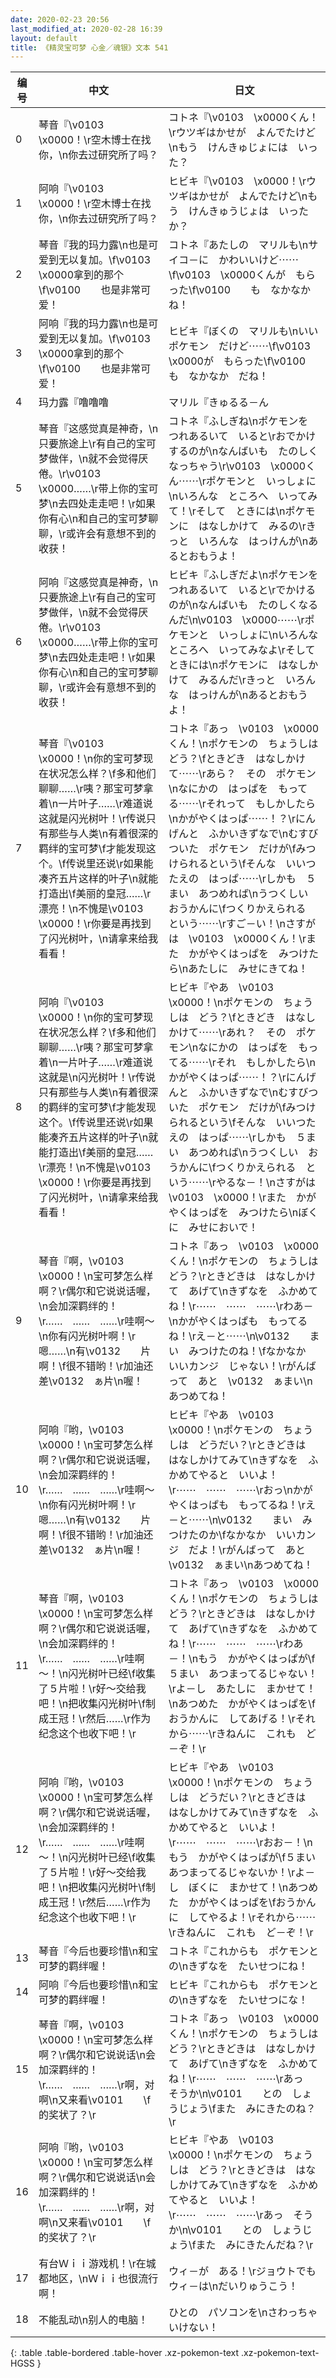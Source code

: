 ```yaml
---
date: 2020-02-23 20:56
last_modified_at: 2020-02-28 16:39
layout: default
title: 《精灵宝可梦 心金／魂银》文本 541
---
```

| 编号 | 中文 | 日文 |
| ---- | ---- | ---- |
| 0 | 琴音『\v0103　\x0000！\r空木博士在找你，\n你去过研究所了吗？ | コトネ『\v0103　\x0000くん！\rウツギはかせが　よんでたけど\nもう　けんきゅじょには　いった？ |
| 1 | 阿响『\v0103　\x0000！\r空木博士在找你，\n你去过研究所了吗？ | ヒビキ『\v0103　\x0000！\rウツギはかせが　よんでたけど\nもう　けんきゅうじょは　いったか？ |
| 2 | 琴音『我的玛力露\n也是可爱到无以复加。\f\v0103　\x0000拿到的那个\f\v0100　　也是非常可爱！ | コトネ『あたしの　マリルも\nサイコ－に　かわいいけど⋯⋯\f\v0103　\x0000くんが　もらった\f\v0100　　も　なかなかね！ |
| 3 | 阿响『我的玛力露\n也是可爱到无以复加。\f\v0103　\x0000拿到的那个\f\v0100　　也是非常可爱！ | ヒビキ『ぼくの　マリルも\nいい　ポケモン　だけど⋯⋯\f\v0103　\x0000が　もらった\f\v0100　　も　なかなか　だね！ |
| 4 | 玛力露『噜噜噜 | マリル『きゅるる－ん |
| 5 | 琴音『这感觉真是神奇，\n只要旅途上\r有自己的宝可梦做伴，\n就不会觉得厌倦。\r\v0103　\x0000……\r带上你的宝可梦\n去四处走走吧！\r如果你有心\n和自己的宝可梦聊聊，\r或许会有意想不到的收获！ | コトネ『ふしぎね\nポケモンを　つれあるいて　いると\rおでかけ　するのが\nなんばいも　たのしく　なっちゃう\r\v0103　\x0000くん⋯⋯\rポケモンと　いっしょに\nいろんな　ところへ　いってみて！\rそして　ときには\nポケモンに　はなしかけて　みるの\rきっと　いろんな　はっけんが\nあるとおもうよ！ |
| 6 | 阿响『这感觉真是神奇，\n只要旅途上\r有自己的宝可梦做伴，\n就不会觉得厌倦。\r\v0103　\x0000……\r带上你的宝可梦\n去四处走走吧！\r如果你有心\n和自己的宝可梦聊聊，\r或许会有意想不到的收获！ | ヒビキ『ふしぎだよ\nポケモンを　つれあるいて　いると\rでかけるのが\nなんばいも　たのしくなるんだ\n\v0103　\x0000⋯⋯\rポケモンと　いっしょに\nいろんな　ところへ　いってみなよ\rそして　ときには\nポケモンに　はなしかけて　みるんだ\rきっと　いろんな　はっけんが\nあるとおもうよ！ |
| 7 | 琴音『\v0103　\x0000！\n你的宝可梦现在状况怎么样？\f多和他们聊聊……\r咦？那宝可梦拿着\n一片叶子……\r难道说这就是闪光树叶！\r传说只有那些与人类\n有着很深的羁绊的宝可梦\f才能发现这个。\f传说里还说\r如果能凑齐五片这样的叶子\n就能打造出\f美丽的皇冠……\r漂亮！\n不愧是\v0103　\x0000！\r你要是再找到了闪光树叶，\n请拿来给我看看！ | コトネ『あっ　\v0103　\x0000くん！\nポケモンの　ちょうしは　どう？\fときどき　はなしかけて⋯⋯\rあら？　その　ポケモン\nなにかの　はっぱを　もってる⋯⋯\rそれって　もしかしたら\nかがやくはっぱ⋯⋯！？\rにんげんと　ふかいきずなで\nむすびついた　ポケモン　だけが\fみつけられるという\fそんな　いいつたえの　はっぱ⋯⋯\rしかも　５まい　あつめれば\nうつくしい　おうかんに\fつくりかえられる　という⋯⋯\rすご－い！\nさすがは　\v0103　\x0000くん！\rまた　かがやくはっぱを　みつけたら\nあたしに　みせにきてね！ |
| 8 | 阿响『\v0103　\x0000！\n你的宝可梦现在状况怎么样？\f多和他们聊聊……\r咦？那宝可梦拿着\n一片叶子……\r难道说这就是\n闪光树叶！\r传说只有那些与人类\n有着很深的羁绊的宝可梦\f才能发现这个。\f传说里还说\r如果能凑齐五片这样的叶子\n就能打造出\f美丽的皇冠……\r漂亮！\n不愧是\v0103　\x0000！\r你要是再找到了闪光树叶，\n请拿来给我看看！ | ヒビキ『やあ　\v0103　\x0000！\nポケモンの　ちょうしは　どう？\fときどき　はなしかけて⋯⋯\rあれ？　その　ポケモン\nなにかの　はっぱを　もってる⋯⋯\rそれ　もしかしたら\nかがやくはっぱ⋯⋯！？\rにんげんと　ふかいきずなで\nむすびついた　ポケモン　だけが\fみつけられるという\fそんな　いいつたえの　はっぱ⋯⋯\rしかも　５まい　あつめれば\nうつくしい　おうかんに\fつくりかえられる　という⋯⋯\rやるな－！\nさすがは　\v0103　\x0000！\rまた　かがやくはっぱを　みつけたら\nぼくに　みせにおいで！ |
| 9 | 琴音『啊，\v0103　\x0000！\n宝可梦怎么样啊？\r偶尔和它说说话喔，\n会加深羁绊的！\r……　……　……\r哇啊～\n你有闪光树叶啊！\r嗯……\n有\v0132　　片啊！\f很不错哟！\r加油还差\v0132　ぁ片\n喔！ | コトネ『あっ　\v0103　\x0000くん！\nポケモンの　ちょうしは　どう？\rときどきは　はなしかけて　あげて\nきずなを　ふかめてね！\r⋯⋯　⋯⋯　⋯⋯\rわあ－\nかがやくはっぱも　もってるね！\rえ－と⋯⋯\n\v0132　　まい　みつけたのね！\fなかなか　いいカンジ　じゃない！\rがんばって　あと　\v0132　ぁまい\nあつめてね！ |
| 10 | 阿响『哟，\v0103　\x0000！\n宝可梦怎么样啊？\r偶尔和它说说话喔，\n会加深羁绊的！\r……　……　……\r哇啊～\n你有闪光树叶啊！\r嗯……\n有\v0132　　片啊！\f很不错哟！\r加油还差\v0132　ぁ片\n喔！ | ヒビキ『やあ　\v0103　\x0000！\nポケモンの　ちょうしは　どうだい？\rときどきは　はなしかけてみて\nきずなを　ふかめてやると　いいよ！\r⋯⋯　⋯⋯　⋯⋯\rおっ\nかがやくはっぱも　もってるね！\rえ－と⋯⋯\n\v0132　　まい　みつけたのか\fなかなか　いいカンジ　だよ！\rがんばって　あと　\v0132　ぁまい\nあつめてね！ |
| 11 | 琴音『啊，\v0103　\x0000！\n宝可梦怎么样啊？\r偶尔和它说说话喔，\n会加深羁绊的！\r……　……　……\r哇啊～！\n闪光树叶已经\f收集了５片啦！\r好～交给我吧！\n把收集闪光树叶\f制成王冠！\r然后……\r作为纪念这个也收下吧！\r | コトネ『あっ　\v0103　\x0000くん！\nポケモンの　ちょうしは　どう？\rときどきは　はなしかけて　あげて\nきずなを　ふかめてね！\r⋯⋯　⋯⋯　⋯⋯\rわあ－！\nもう　かがやくはっぱが\f５まい　あつまってるじゃない！\rよ－し　あたしに　まかせて！\nあつめた　かがやくはっぱを\fおうかんに　してあげる！\rそれから⋯⋯\rきねんに　これも　ど－ぞ！\r |
| 12 | 阿响『哟，\v0103　\x0000！\n宝可梦怎么样啊？\r偶尔和它说说话喔，\n会加深羁绊的！\r……　……　……\r哇啊～！\n闪光树叶已经\f收集了５片啦！\r好～交给我吧！\n把收集闪光树叶\f制成王冠！\r然后……\r作为纪念这个也收下吧！\r | ヒビキ『やあ　\v0103　\x0000！\nポケモンの　ちょうしは　どうだい？\rときどきは　はなしかけてみて\nきずなを　ふかめてやると　いいよ！\r⋯⋯　⋯⋯　⋯⋯\rおお－！\nもう　かがやくはっぱが\f５まい　あつまってるじゃないか！\rよ－し　ぼくに　まかせて！\nあつめた　かがやくはっぱを\fおうかんに　してやるよ！\rそれから⋯⋯\rきねんに　これも　ど－ぞ！\r |
| 13 | 琴音『今后也要珍惜\n和宝可梦的羁绊喔！ | コトネ『これからも　ポケモンとの\nきずなを　たいせつにね！ |
| 14 | 阿响『今后也要珍惜\n和宝可梦的羁绊喔！ | ヒビキ『これからも　ポケモンとの\nきずなを　たいせつにな！ |
| 15 | 琴音『啊，\v0103　\x0000！\n宝可梦怎么样啊？\r偶尔和它说说话\n会加深羁绊的！\r……　……　……\r啊，对啊\n又来看\v0101　　\f的奖状了？\r | コトネ『あっ　\v0103　\x0000くん！\nポケモンの　ちょうしは　どう？\rときどきは　はなしかけて　あげて\nきずなを　ふかめてね！\r⋯⋯　⋯⋯　⋯⋯\rあっ　そうか\n\v0101　　との　しょうじょう\fまた　みにきたのね？\r |
| 16 | 阿响『哟，\v0103　\x0000！\n宝可梦怎么样啊？\r偶尔和它说说话\n会加深羁绊的！\r……　……　……\r啊，对啊\n又来看\v0101　　\f的奖状了？\r | ヒビキ『やあ　\v0103　\x0000！\nポケモンの　ちょうしは　どう？\rときどきは　はなしかけてみて\nきずなを　ふかめてやると　いいよ！\r⋯⋯　⋯⋯　⋯⋯\rあっ　そうか\n\v0101　　との　しょうじょう\fまた　みにきたんだね？\r |
| 17 | 有台Ｗｉｉ游戏机！\r在城都地区，\nＷｉｉ也很流行啊！ | ウィ－が　ある！\rジョウトでも　ウィ－は\nだいりゅうこう！ |
| 18 | 不能乱动\n别人的电脑！ | ひとの　パソコンを\nさわっちゃ　いけない！ |
{: .table .table-bordered .table-hover .xz-pokemon-text .xz-pokemon-text-HGSS }